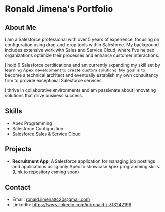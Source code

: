 # Ronald Jimena's Portfolio

## About Me
I am a Salesforce professional with over 5 years of experience, focusing on configuration using drag-and-drop tools within Salesforce. My background includes extensive work with Sales and Service Cloud, where I’ve helped organizations optimize their processes and enhance customer interactions.

I hold 6 Salesforce certifications and am currently expanding my skill set by learning Apex development to create custom solutions. My goal is to become a technical architect and eventually establish my own consultancy firm to provide exceptional Salesforce services.

I thrive in collaborative environments and am passionate about innovating solutions that drive business success.

## Skills
- Apex Programming
- Salesforce Configuration
- Salesforce Sales & Service Cloud

## Projects
- **Recruitment App**: A Salesforce application for managing job postings and applications using only Apex to showcase Apex programming skills. (Link to repository coming soon)

## Contact
- Email: ronald.jimena0420@gmail.com
- LinkedIn: https://www.linkedin.com/in/ronald-j-813242196
